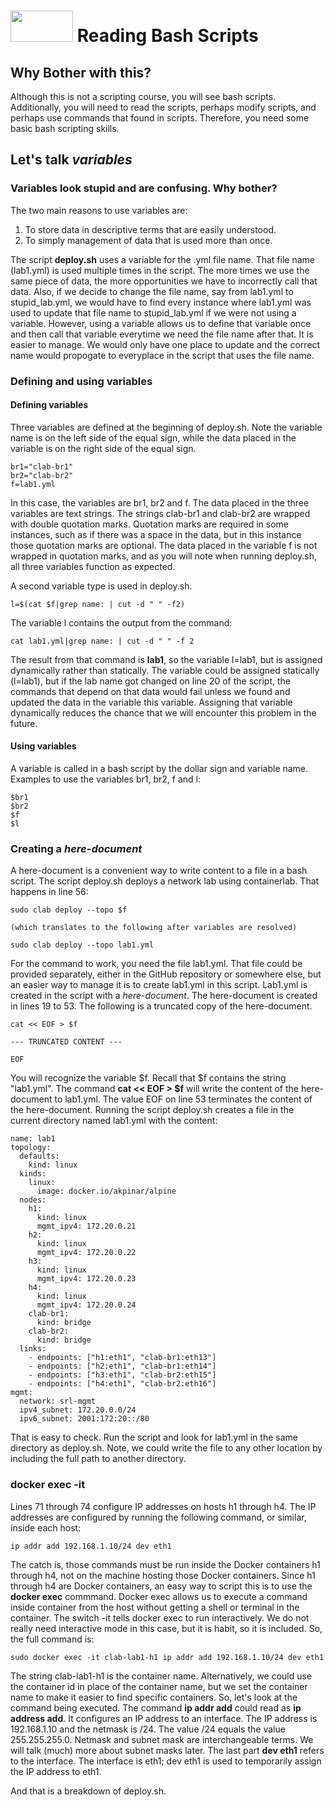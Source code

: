 # <img src="https://www.tamusa.edu/brandguide/jpeglogos/tamusa_final_logo_bw1.jpg" width="100" height="50"> Reading Bash Scripts
## Why Bother with this?

Although this is not a scripting course, you will see bash scripts. Additionally, you will need to read the scripts, perhaps modify scripts, and perhaps use commands that found in scripts. Therefore, you need some basic bash scripting skills.
## Let's talk _variables_
### Variables look stupid and are confusing. Why bother?

The two main reasons to use variables are:
1. To store data in descriptive terms that are easily understood.
2. To simply management of data that is used more than once.

The script **deploy.sh** uses a variable for the .yml file name. That file name (lab1.yml) is used multiple times in the script. The more times we use the same piece of data, the more opportunities we have to incorrectly call that data. Also, if we decide to change the file name, say from lab1.yml to stupid_lab.yml, we would have to find every instance where lab1.yml was used to update that file name to stupid_lab.yml if we were not using a variable. However, using a variable allows us to define that variable once and then call that variable everytime we need the file name after that. It is easier to manage. We would only have one place to update and the correct name would propogate to everyplace in the script that uses the file name.
### Defining and using variables
#### Defining variables

Three variables are defined at the beginning of deploy.sh. Note the variable name is on the left side of the equal sign, while the data placed in the variable is on the right side of the equal sign. 
```
br1="clab-br1"
br2="clab-br2"
f=lab1.yml
```
In this case, the variables are br1, br2 and f. The data placed in the three variables are text strings. The strings clab-br1 and clab-br2 are wrapped with double quotation marks. Quotation marks are required in some instances, such as if there was a space in the data, but in this instance those quotation marks are optional. The data placed in the variable f is not wrapped in quotation marks, and as you will note when running deploy.sh, all three variables function as expected.

A second variable type is used in deploy.sh. 
```
l=$(cat $f|grep name: | cut -d " " -f2)
```
The variable l contains the output from the command:
```
cat lab1.yml|grep name: | cut -d " " -f 2
```
The result from that command is **lab1**, so the variable l=lab1, but is assigned dynamically rather than statically. The variable could be assigned statically (l=lab1), but if the lab name got changed on line 20 of the script, the commands that depend on that data would fail unless we found and updated the data in the variable this variable. Assigning that variable dynamically reduces the chance that we will encounter this problem in the future.
#### Using variables
A variable is called in a bash script by the dollar sign and variable name. Examples to use the variables br1, br2, f and l:
```
$br1
$br2
$f
$l
```
### Creating a _here-document_
A here-document is a convenient way to write content to a file in a bash script. The script deploy.sh deploys a network lab using containerlab. That happens in line 56:
```
sudo clab deploy --topo $f

(which translates to the following after variables are resolved)

sudo clab deploy --topo lab1.yml
```
For the command to work, you need the file lab1.yml. That file could be provided separately, either in the GitHub repository or somewhere else, but an easier way to manage it is to create lab1.yml in this script. Lab1.yml is created in the script with a *here-document*. The here-document is created in lines 19 to 53. The following is a truncated copy of the here-document.
```
cat << EOF > $f

--- TRUNCATED CONTENT ---

EOF
```
You will recognize the variable $f. Recall that $f contains the string "lab1.yml". The command **cat << EOF > $f** will write the content of the here-document to lab1.yml. The value EOF on line 53 terminates the content of the here-document. Running the script deploy.sh creates a file in the current directory named lab1.yml with the content:
```
name: lab1
topology:
  defaults:
    kind: linux
  kinds:
    linux:
      image: docker.io/akpinar/alpine 
  nodes:
    h1:
      kind: linux
      mgmt_ipv4: 172.20.0.21
    h2:
      kind: linux      
      mgmt_ipv4: 172.20.0.22
    h3:
      kind: linux
      mgmt_ipv4: 172.20.0.23
    h4:
      kind: linux
      mgmt_ipv4: 172.20.0.24    
    clab-br1: 
      kind: bridge
    clab-br2: 
      kind: bridge
  links:
    - endpoints: ["h1:eth1", "clab-br1:eth13"]
    - endpoints: ["h2:eth1", "clab-br1:eth14"]
    - endpoints: ["h3:eth1", "clab-br2:eth15"]
    - endpoints: ["h4:eth1", "clab-br2:eth16"]
mgmt: 
  network: srl-mgmt
  ipv4_subnet: 172.20.0.0/24
  ipv6_subnet: 2001:172:20::/80  
```
That is easy to check. Run the script and look for lab1.yml in the same directory as deploy.sh. Note, we could write the file to any other location by including the full path to another directory.

### docker exec -it
Lines 71 through 74 configure IP addresses on hosts h1 through h4. The IP addresses are configured by running the following command, or similar, inside each host:
```
ip addr add 192.168.1.10/24 dev eth1
```
The catch is, those commands must be run inside the Docker containers h1 through h4, not on the machine hosting those Docker containers. Since h1 through h4 are Docker containers, an easy way to script this is to use the **docker exec** commmand. Docker exec allows us to execute a command inside container from the host without getting a shell or terminal in the container. The switch -it tells docker exec to run interactively. We do not really need interactive mode in this case, but it is habit, so it is included. So, the full command is:
```
sudo docker exec -it clab-lab1-h1 ip addr add 192.168.1.10/24 dev eth1
```
The string clab-lab1-h1 is the container name. Alternatively, we could use the container id in place of the container name, but we set the container name to make it easier to find specific containers.
So, let's look at the command being executed. The command **ip addr add** could read as **ip address add**. It configures an IP address to an interface. The IP address is 192.168.1.10 and the netmask is /24. The value /24 equals the value 255.255.255.0. Netmask and subnet mask are interchangeable terms. We will talk (much) more about subnet masks later. The last part **dev eth1** refers to the interface. The interface is eth1; dev eth1 is used to temporarily assign the IP address to eth1.

And that is a breakdown of deploy.sh.
